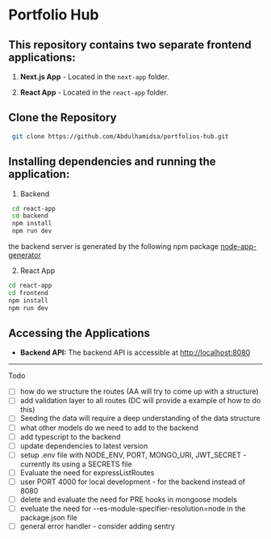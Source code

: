 # Portfolio Hub

## This repository contains two separate frontend applications:

1. **Next.js App** - Located in the `next-app` folder.

2. **React App** - Located in the `react-app` folder.

## Clone the Repository

```bash
 git clone https://github.com/Abdulhamidsa/portfolios-hub.git
```

## Installing dependencies and running the application:

1.  Backend

```bash
 cd react-app
 cd backend
 npm install
 npm run dev
```

the backend server is generated by the following npm package
[node-app-generator](https://www.npmjs.com/package/node-app-generator?activeTab=readme)

2. React App

```bash
cd react-app
cd frontend
npm install
npm run dev
```

## Accessing the Applications

- **Backend API:** The backend API is accessible at [http://localhost:8080](http://localhost:8080)



---------------------------------------
Todo 

- [ ] how do we structure the routes (AA will try to come up with a structure)
- [ ] add validation layer to all routes (DC will provide a example of how to do this)
- [ ] Seeding the data will require a deep understanding of the data structure
- [ ] what other models do we need to add to the backend
- [ ] add typescript to the backend
- [ ] update dependencies to latest version
- [ ] setup .env file with NODE_ENV, PORT, MONGO_URI, JWT_SECRET - currently its using a SECRETS file
- [ ] Evaluate the need for expressListRoutes
- [ ] user PORT 4000 for local development - for the backend instead of 8080
- [ ] delete and evaluate the need for PRE hooks in mongoose models
- [ ] eveluate the need for --es-module-specifier-resolution=node in the package.json file
- [ ] general error handler - consider adding sentry
